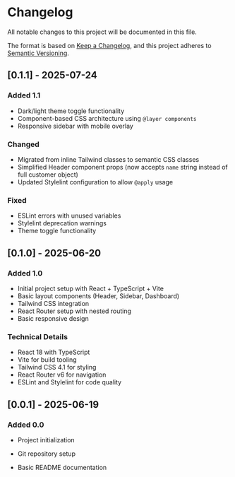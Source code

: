 # Changelog

All notable changes to this project will be documented in this file.

The format is based on [Keep a Changelog](https://keepachangelog.com/en/1.0.0/),
and this project adheres to [Semantic Versioning](https://semver.org/spec/v2.0.0.html).

## [0.1.1] - 2025-07-24

### Added 1.1

- Dark/light theme toggle functionality
- Component-based CSS architecture using `@layer components`
- Responsive sidebar with mobile overlay

### Changed

- Migrated from inline Tailwind classes to semantic CSS classes
- Simplified Header component props (now accepts `name` string instead of full customer object)
- Updated Stylelint configuration to allow `@apply` usage

### Fixed

- ESLint errors with unused variables
- Stylelint deprecation warnings
- Theme toggle functionality

## [0.1.0] - 2025-06-20

### Added 1.0

- Initial project setup with React + TypeScript + Vite
- Basic layout components (Header, Sidebar, Dashboard)
- Tailwind CSS integration
- React Router setup with nested routing
- Basic responsive design

### Technical Details

- React 18 with TypeScript
- Vite for build tooling
- Tailwind CSS 4.1 for styling
- React Router v6 for navigation
- ESLint and Stylelint for code quality

## [0.0.1] - 2025-06-19

### Added 0.0

- Project initialization
- Git repository setup

- Basic README documentation
